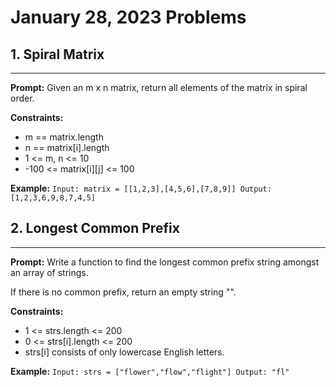 # January 28, 2023 Problems

## 1. Spiral Matrix

---
**Prompt:** Given an m x n matrix, return all elements of the matrix in spiral order.

**Constraints:**
- m == matrix.length 
- n == matrix[i].length 
- 1 <= m, n <= 10 
- -100 <= matrix[i][j] <= 100

**Example:**
`Input: matrix = [[1,2,3],[4,5,6],[7,8,9]]
Output: [1,2,3,6,9,8,7,4,5]`

## 2. Longest Common Prefix

---
**Prompt:** Write a function to find the longest common prefix string amongst an array of strings.

If there is no common prefix, return an empty string "".

**Constraints:**
- 1 <= strs.length <= 200 
- 0 <= strs[i].length <= 200 
- strs[i] consists of only lowercase English letters.

**Example:**
`Input: strs = ["flower","flow","flight"]
Output: "fl"`